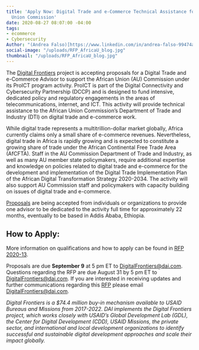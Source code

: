 ```yaml
---
title: 'Apply Now: Digital Trade and e-Commerce Technical Assistance for the African
  Union Commission'
date: 2020-08-27 08:07:00 -04:00
tags:
- ecommerce
- Cybersecurity
Author: "(Andrea Falso)[https://www.linkedin.com/in/andrea-falso-99474a103/]"
social-image: "/uploads/RFP_AfricaU_blog.jpg"
thumbnail: "/uploads/RFP_AfricaU_blog.jpg"
---
```


The [Digital Frontiers](https://www.dai.com/our-work/projects/worldwide-digital-frontiers-df) project is accepting proposals for a Digital Trade and e-Commerce Advisor to support the African Union (AU) Commission under its ProICT program activity. ProICT is part of the Digital Connectivity and Cybersecurity Partnership (DCCP) and is designed to fund intensive, dedicated policy and regulatory engagements in the areas of telecommunications, internet, and ICT. This activity will provide technical assistance to the African Union Commission’s Department of Trade and Industry (DTI) on digital trade and e-commerce work.

<!--more-->

While digital trade represents a multitrillion-dollar market globally, Africa currently claims only a small share of e-commerce revenues. Nevertheless, digital trade in Africa is rapidly growing and is expected to constitute a growing share of trade under the African Continental Free Trade Area (AfCFTA). Staff in the AU Commission Department of Trade and Industry, as well as many AU member state policymakers, require additional expertise and knowledge on policies related to digital trade and e-commerce for the development and implementation of the Digital Trade Implementation Plan of the African Digital Transformation Strategy 2020-2034. The activity will also support AU Commission staff and policymakers with capacity building on issues of digital trade and e-commerce.

[Proposals](https://drive.google.com/file/d/12Zyq2vSlrB-7F3o8HJso4pxD2bdf_4ZH/view?usp=sharing/) are being accepted from individuals or organizations to provide one advisor to be dedicated to the activity full time for approximately 22 months, eventually to be based in Addis Ababa, Ethiopia.

## How to Apply:

More information on qualifications and how to apply can be found in [RFP 2020-13](https://drive.google.com/file/d/12Zyq2vSlrB-7F3o8HJso4pxD2bdf_4ZH/view?usp=sharing/).

Proposals are due **September 9** at 5 pm ET to [DigitalFrontiers@dai.com](mailto:DigitalFrontiers@dai.com). Questions regarding the RFP are due August 31 by 5 pm ET to [DigitalFrontiers@dai.com](mailto:DigitalFrontiers@dai.com). If you are interested in receiving updates and further communications regarding this [RFP](https://drive.google.com/file/d/12Zyq2vSlrB-7F3o8HJso4pxD2bdf_4ZH/view?usp=sharing/) please email [DigitalFrontiers@dai.com](mailto:DigitalFrontiers@dai.com).

*Digital Frontiers is a $74.4 million buy-in mechanism available to USAID Bureaus and Missions from 2017-2022. DAI implements the Digital Frontiers project, which works closely with USAID’s Global Development Lab (GDL), the Center for Digital Development (CDD), USAID Missions, the private sector, and international and local development organizations to identify successful and sustainable digital development approaches and scale their impact globally.*
